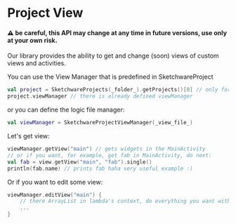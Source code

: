 # Project View
#### ⚠ be careful, this API may change at any time in future versions, use only at your own risk.
Our library provides the ability to get and change (soon) views of custom views and activities.

You can use the View Manager that is predefined in SketchwareProject
```kotlin
val project = SketchwareProjects(_folder_).getProjects()[0] // only for example
project.viewManager // there is already defined viewManager
```
or you can define the logic file manager:
```kotlin
val viewManager = SketchwareProjectViewManager(_view_file_)
```
Let's get view:
```kotlin
viewManager.getView("main") // gets widgets in the MainActivity
// or if you want, for example, get fab in MainActivity, do next:
val fab = view.getView("main", "fab").single()
println(fab.name) // prints fab haha very useful example :)
```
Or if you want to edit some view:
```kotlin
viewManager.editView("main") {
    // there ArrayList in lambda's context, do everything you want with this.
    ...
}
```